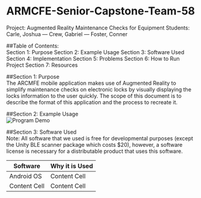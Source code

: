 # ARMCFE-Senior-Capstone-Team-58

Project: Augmented Reality Maintenance Checks for Equipment
Students: Carle, Joshua  —  Crew, Gabriel  —  Foster, Conner 


##Table of Contents:\
Section 1: Purpose
Section 2: Example Usage
Section 3: Software Used
Section 4: Implementation
Section 5: Problems
Section 6: How to Run Project
Section 7: Resources


##Section 1: Purpose\
The ARCMFE mobile application makes use of Augmented Reality to simplify maintenance checks on electronic locks by visually displaying the locks information to the user quickly. The scope of this document is to describe the format of this application and the process to recreate it. 


##Section 2: Example Usage\
![Program Demo](https://github.com/ConnerFosterCS/ARMCFE-Senior-Capstone-Team-58/blob/main/ExampleUsage.gif)


##Section 3: Software Used\
Note: All software that we used is free for developmental purposes (except the Unity BLE scanner package which costs $20), however, a software license is necessary for a distributable product that uses this software.

| Software  | Why it is Used |
| ------------- | ------------- |
| Android OS  | Content Cell  |
| Content Cell  | Content Cell  |
